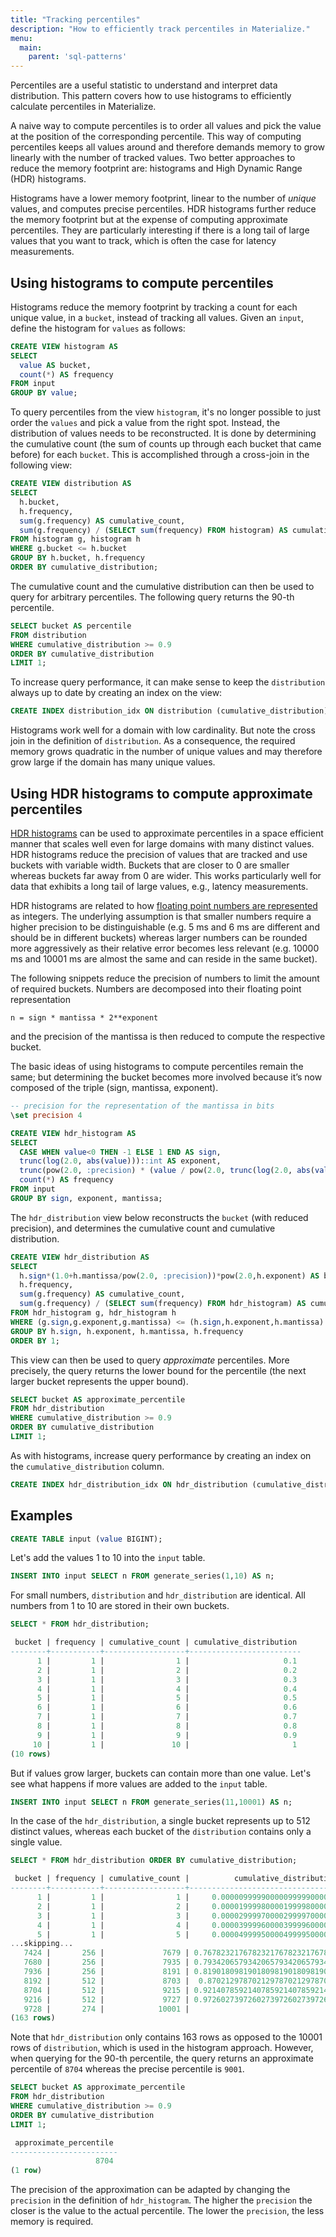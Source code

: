```yaml
---
title: "Tracking percentiles"
description: "How to efficiently track percentiles in Materialize."
menu:
  main:
    parent: 'sql-patterns'
---
```


Percentiles are a useful statistic to understand and interpret data distribution. This pattern covers how to use histograms to efficiently calculate percentiles in Materialize.

A naive way to compute percentiles is to order all values and pick the value at the position of the corresponding percentile. This way of computing percentiles keeps all values around and therefore demands memory to grow linearly with the number of tracked values. Two better approaches to reduce the memory footprint are: histograms and High Dynamic Range (HDR) histograms.

Histograms have a lower memory footprint, linear to the number of *unique* values, and computes precise percentiles. HDR histograms further reduce the memory footprint but at the expense of computing approximate percentiles. They are particularly interesting if there is a long tail of large values that you want to track, which is often the case for latency measurements.

## Using histograms to compute percentiles

Histograms reduce the memory footprint by tracking a count for each unique value, in a `bucket`, instead of tracking all values. Given an `input`, define the histogram for `values` as follows:

```sql
CREATE VIEW histogram AS
SELECT
  value AS bucket,
  count(*) AS frequency
FROM input
GROUP BY value;
```

To query percentiles from the view `histogram`, it's no longer possible to just order the `values` and pick a value from the right spot. Instead, the distribution of values needs to be reconstructed. It is done by determining the cumulative count (the sum of counts up through each bucket that came before) for each `bucket`. This is accomplished through a cross-join in the following view:

```sql
CREATE VIEW distribution AS
SELECT
  h.bucket,
  h.frequency,
  sum(g.frequency) AS cumulative_count,
  sum(g.frequency) / (SELECT sum(frequency) FROM histogram) AS cumulative_distribution
FROM histogram g, histogram h
WHERE g.bucket <= h.bucket
GROUP BY h.bucket, h.frequency
ORDER BY cumulative_distribution;
```

The cumulative count and the cumulative distribution can then be used to query for arbitrary percentiles. The following query returns the 90-th percentile.

```sql
SELECT bucket AS percentile
FROM distribution
WHERE cumulative_distribution >= 0.9
ORDER BY cumulative_distribution
LIMIT 1;
```

To increase query performance, it can make sense to keep the `distribution` always up to date by creating an index on the view:

```sql
CREATE INDEX distribution_idx ON distribution (cumulative_distribution);
```

Histograms work well for a domain with low cardinality. But note the cross join in the definition of `distribution`. As a consequence, the required memory grows quadratic in the number of unique values and may therefore grow large if the domain has many unique values.


## Using HDR histograms to compute approximate percentiles

[HDR histograms](https://github.com/HdrHistogram/HdrHistogram) can be used to approximate percentiles in a space efficient manner that scales well even for large domains with many distinct values. HDR histograms reduce the precision of values that are tracked and use buckets with variable width. Buckets that are closer to 0 are smaller whereas buckets far away from 0 are wider. This works particularly well for data that exhibits a long tail of large values, e.g., latency measurements.

HDR histograms are related to how [floating point numbers are represented](https://en.wikipedia.org/wiki/Double-precision_floating-point_format) as integers. The underlying assumption is that smaller numbers require a higher precision to be distinguishable (e.g. 5 ms and 6 ms are different and should be in different buckets) whereas larger numbers can be rounded more aggressively as their relative error becomes less relevant (e.g. 10000 ms and 10001 ms are almost the same and can reside in the same bucket).

The following snippets reduce the precision of numbers to limit the amount of required buckets. Numbers are decomposed into their floating point representation

	n = sign * mantissa * 2**exponent

and the precision of the mantissa is then reduced to compute the respective bucket.

The basic ideas of using histograms to compute percentiles remain the same; but determining the bucket becomes more involved because it’s now composed of the triple (sign, mantissa, exponent).

```sql
-- precision for the representation of the mantissa in bits
\set precision 4

CREATE VIEW hdr_histogram AS
SELECT
  CASE WHEN value<0 THEN -1 ELSE 1 END AS sign,
  trunc(log(2.0, abs(value)))::int AS exponent,
  trunc(pow(2.0, :precision) * (value / pow(2.0, trunc(log(2.0, abs(value)))::int) - 1.0))::int AS mantissa,
  count(*) AS frequency
FROM input
GROUP BY sign, exponent, mantissa;
```

The `hdr_distribution` view below reconstructs the `bucket` (with reduced precision), and determines the cumulative count and cumulative distribution.

```sql
CREATE VIEW hdr_distribution AS
SELECT
  h.sign*(1.0+h.mantissa/pow(2.0, :precision))*pow(2.0,h.exponent) AS bucket,
  h.frequency,
  sum(g.frequency) AS cumulative_count,
  sum(g.frequency) / (SELECT sum(frequency) FROM hdr_histogram) AS cumulative_distribution
FROM hdr_histogram g, hdr_histogram h
WHERE (g.sign,g.exponent,g.mantissa) <= (h.sign,h.exponent,h.mantissa)
GROUP BY h.sign, h.exponent, h.mantissa, h.frequency
ORDER BY 1;
```

This view can then be used to query *approximate* percentiles. More precisely, the query returns the lower bound for the percentile (the next larger bucket represents the upper bound).

```sql
SELECT bucket AS approximate_percentile
FROM hdr_distribution
WHERE cumulative_distribution >= 0.9
ORDER BY cumulative_distribution
LIMIT 1;
```

As with histograms, increase query performance by creating an index on the `cumulative_distribution` column.

```sql
CREATE INDEX hdr_distribution_idx ON hdr_distribution (cumulative_distribution);
```


## Examples

```sql
CREATE TABLE input (value BIGINT);
```

Let's add the values 1 to 10 into the `input` table.

```sql
INSERT INTO input SELECT n FROM generate_series(1,10) AS n;
```

For small numbers, `distribution` and `hdr_distribution` are identical. All numbers from 1 to 10 are stored in their own buckets.

```sql
SELECT * FROM hdr_distribution;

 bucket | frequency | cumulative_count | cumulative_distribution
--------+-----------+------------------+-------------------------
      1 |         1 |                1 |                     0.1
      2 |         1 |                2 |                     0.2
      3 |         1 |                3 |                     0.3
      4 |         1 |                4 |                     0.4
      5 |         1 |                5 |                     0.5
      6 |         1 |                6 |                     0.6
      7 |         1 |                7 |                     0.7
      8 |         1 |                8 |                     0.8
      9 |         1 |                9 |                     0.9
     10 |         1 |               10 |                       1
(10 rows)
```

But if values grow larger, buckets can contain more than one value. Let's see what happens if more values are added to the `input` table.

```sql
INSERT INTO input SELECT n FROM generate_series(11,10001) AS n;
```

In the case of the `hdr_distribution`, a single bucket represents up to 512 distinct values, whereas each bucket of the `distribution` contains only a single value.

```sql
SELECT * FROM hdr_distribution ORDER BY cumulative_distribution;

 bucket | frequency | cumulative_count |          cumulative_distribution
--------+-----------+------------------+-------------------------------------------
      1 |         1 |                1 |     0.00000999990000099999000009999900001
      2 |         1 |                2 |     0.00001999980000199998000019999800002
      3 |         1 |                3 |     0.00002999970000299997000029999700003
      4 |         1 |                4 |     0.00003999960000399996000039999600004
      5 |         1 |                5 |     0.00004999950000499995000049999500005
...skipping...
   7424 |       256 |             7679 | 0.767823217678232176782321767823217678232
   7680 |       256 |             7935 | 0.793420657934206579342065793420657934207
   7936 |       256 |             8191 | 0.819018098190180981901809819018098190181
   8192 |       512 |             8703 |  0.87021297870212978702129787021297870213
   8704 |       512 |             9215 | 0.921407859214078592140785921407859214079
   9216 |       512 |             9727 | 0.972602739726027397260273972602739726027
   9728 |       274 |            10001 |                                         1
(163 rows)
```

Note that `hdr_distribution` only contains 163 rows as opposed to the 10001 rows of `distribution`, which is used in the histogram approach. However, when querying for the 90-th percentile, the query returns an approximate percentile of `8704` whereas the precise percentile is `9001`.

```sql
SELECT bucket AS approximate_percentile
FROM hdr_distribution
WHERE cumulative_distribution >= 0.9
ORDER BY cumulative_distribution
LIMIT 1;

 approximate_percentile
------------------------
                   8704
(1 row)
```

The precision of the approximation can be adapted by changing the `precision` in the definition of `hdr_histogram`. The higher the `precision` the closer is the value to the actual percentile. The lower the `precision`, the less memory is required.